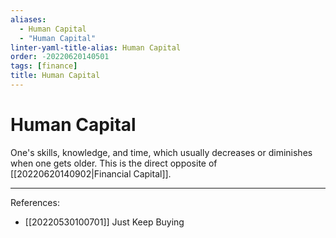 ```yaml
---
aliases:
  - Human Capital
  - "Human Capital"
linter-yaml-title-alias: Human Capital
order: -20220620140501
tags: [finance]
title: Human Capital
---
```


# Human Capital

One's skills, knowledge, and time, which usually decreases or diminishes when one gets older. This is the direct opposite of [[20220620140902|Financial Capital]].

---
References:
- [[20220530100701]] Just Keep Buying